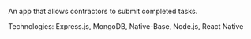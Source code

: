 An app that allows contractors to submit completed tasks.


Technologies: Express.js, MongoDB, Native-Base, Node.js, React Native

